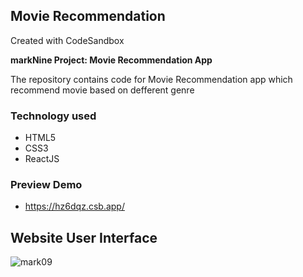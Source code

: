 ## Movie Recommendation 
Created with CodeSandbox


**markNine
Project: Movie Recommendation App**

The repository contains code  for Movie Recommendation app which recommend movie based on defferent genre 


### Technology used
- HTML5 <br/>
- CSS3  <br/>
- ReactJS

### Preview Demo 
- https://hz6dqz.csb.app/

## Website User Interface
![mark09](https://user-images.githubusercontent.com/62952242/208877190-e5d8e550-96ed-4bf9-96dc-1c8e6699ebfa.png)
